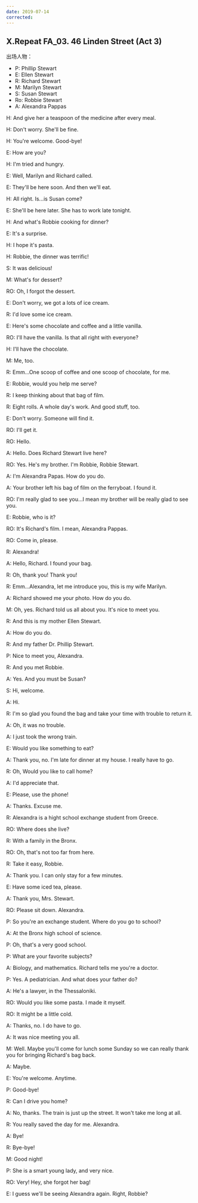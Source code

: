 ```yaml
---
date: 2019-07-14
corrected:
---
```


## X.Repeat FA_03. 46 Linden Street (Act 3)

出场人物：

- P: Phillip Stewart
- E: Ellen Stewart
- R: Richard Stewart
- M: Marilyn Stewart
- S: Susan Stewart
- Ro: Robbie Stewart
- A: Alexandra Pappas

H: And give her a teaspoon of the medicine after every meal.

H: Don't worry. She'll be fine.

H: You're welcome. Good-bye!

E: How are you?

H: I'm tried and hungry.

E: Well, Marilyn and Richard called.

E: They'll be here soon. And then we'll eat.

H: All right. Is...is Susan come?

E: She'll be here later. She has to work late tonight.

H: And what's Robbie cooking for dinner?

E: It's a surprise.

H: I hope it's pasta.

H: Robbie, the dinner was terrific!

S: It was delicious!

M: What's for dessert?

RO: Oh, I forgot the dessert.

E: Don't worry, we got a lots of ice cream.

R: I'd love some ice cream.

E: Here's some chocolate and coffee and a little vanilla.

RO: I'll have the vanilla. Is that all right with everyone?

H: I'll have the chocolate.

M: Me, too.

R: Emm...One scoop of coffee and one scoop of chocolate, for me.

E: Robbie, would you help me serve?

R: I keep thinking about that bag of film.

R: Eight rolls. A whole day's work. And good stuff, too.

E: Don't worry. Someone will find it.

RO: I'll get it.

RO: Hello.

A: Hello. Does Richard Stewart live here?

RO: Yes. He's my brother. I'm Robbie, Robbie Stewart.

A: I'm Alexandra Papas. How do you do.

A: Your brother left his bag of film on the ferryboat. I found it.

RO: I'm really glad to see you...I mean my brother will be really glad to see you.

E: Robbie, who is it?

RO: It's Richard's film. I mean, Alexandra Pappas.

RO: Come in, please.

R: Alexandra!

A: Hello, Richard. I found your bag.

R: Oh, thank you! Thank you!

R: Emm...Alexandra, let me introduce you, this is my wife Marilyn.

A: Richard showed me your photo. How do you do.

M: Oh, yes. Richard told us all about you. It's nice to meet you.

R: And this is my mother Ellen Stewart.

A: How do you do.

R: And my father Dr. Phillip Stewart.

P: Nice to meet you, Alexandra.

R: And you met Robbie.

A: Yes. And you must be Susan?

S: Hi, welcome.

A: Hi.

R: I'm so glad you found the bag and take your time with trouble to return it.

A: Oh, it was no trouble.

A: I just took the wrong train.

E: Would you like something to eat?

A: Thank you, no. I'm late for dinner at my house. I really have to go.

R: Oh, Would you like to call home?

A: I'd appreciate that.

E: Please, use the phone!

A: Thanks. Excuse me.

R: Alexandra is a hight school exchange student from Greece.

RO: Where does she live?

R: With a family in the Bronx.

RO: Oh, that's not too far from here.

R: Take it easy, Robbie.

A: Thank you. I can only stay for a few minutes.

E: Have some iced tea, please.

A: Thank you, Mrs. Stewart.

RO: Please sit down. Alexandra.

P: So you're an exchange student. Where do you go to school?

A: At the Bronx high school of science.

P: Oh, that's a very good school.

P: What are your favorite subjects?

A: Biology, and mathematics. Richard tells me you're a doctor.

P: Yes. A pediatrician. And what does your father do?

A: He's a lawyer, in the Thessaloniki.

RO: Would you like some pasta. I made it myself.

RO: It might be a little cold.

A: Thanks, no. I do have to go.

A: It was nice meeting you all.

M: Well. Maybe you'll come for lunch some Sunday so we can really thank you for bringing Richard's bag back.

A: Maybe.

E: You're welcome. Anytime.

P: Good-bye!

R: Can I drive you home?

A: No, thanks. The train is just up the street. It won't take me long at all.

R: You really saved the day for me. Alexandra.

A: Bye!

R: Bye-bye!

M: Good night!

P: She is a smart young lady, and very nice.

RO: Very! Hey, she forgot her bag!

E: I guess we'll be seeing Alexandra again. Right, Robbie?
